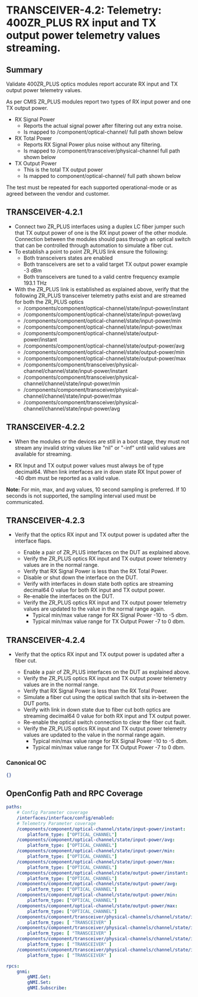 # TRANSCEIVER-4.2: Telemetry: 400ZR_PLUS RX input and TX output power telemetry values streaming. 

## Summary

Validate 400ZR_PLUS optics modules report accurate RX input and TX output power
telemetry values.

As per CMIS ZR_PLUS modules report two types of RX input power and one TX output
power.
* RX Signal Power
  * Reports the actual signal power after filtering out any extra noise.
  * Is mapped to /component/optical-channel/ full path shown below
* RX Total Power
  * Reports RX Signal Power plus noise without any filtering.
  * Is mapped to /component/transceiver/physical-channel full path shown below
* TX Output Power
  * This is the total TX output power
  * Is mapped to component/optical-channel/ full path shown below

The test must be repeated for each supported operational-mode or as agreed between the vendor and customer.

## TRANSCEIVER-4.2.1

*   Connect two ZR_PLUS interfaces using a duplex LC fiber jumper such that TX
    output power of one is the RX input power of the other module. Connection
    between the modules should pass through an optical switch that can be
    controlled through automation to simulate a fiber cut.  
*   To establish a point to point ZR_PLUS link ensure the following:
      * Both transceivers states are enabled
      * Both transceivers are set to a valid target TX output power
        example -3 dBm
      * Both transceivers are tuned to a valid centre frequency
        example 193.1 THz
*   With the ZR_PLUS link is established as explained above, verify that the
    following ZR_PLUS transceiver telemetry paths exist and are streamed for both
    the ZR_PLUS optics
    *   /components/component/optical-channel/state/input-power/instant
    *   /components/component/optical-channel/state/input-power/avg
    *   /components/component/optical-channel/state/input-power/min
    *   /components/component/optical-channel/state/input-power/max
    *   /components/component/optical-channel/state/output-power/instant
    *   /components/component/optical-channel/state/output-power/avg
    *   /components/component/optical-channel/state/output-power/min
    *   /components/component/optical-channel/state/output-power/max
    *   /components/component/transceiver/physical-channel/channel/state/input-power/instant
    *   /components/component/transceiver/physical-channel/channel/state/input-power/min
    *   /components/component/transceiver/physical-channel/channel/state/input-power/max
    *   /components/component/transceiver/physical-channel/channel/state/input-power/avg

## TRANSCEIVER-4.2.2

*   When the modules or the devices are still in a boot stage, they must not
    stream any invalid string values like "nil" or "-inf" until valid values
    are available for streaming.

*   RX Input and TX output power values must always be of type decimal64.
    When link interfaces are in down state RX Input power of -40 dbm must be
    reported as a valid value.

**Note:** For min, max, and avg values, 10 second sampling is preferred. If 
          10 seconds is not supported, the sampling interval used must be
          communicated.

## TRANSCEIVER-4.2.3

*   Verify that the optics RX input and TX output power is updated after the
    interface flaps.

    *   Enable a pair of ZR_PLUS interfaces on the DUT as explained above.
    *   Verify the ZR_PLUS optics RX input and TX output power telemetry values are
        in the normal range.
    *   Verify that RX Signal Power is less than the RX Total Power.
    *   Disable or shut down the interface on the DUT.
    *   Verify with interfaces in down state both optics are streaming decimal64 0
        value for both RX input and TX output power.
    *   Re-enable the interfaces on the DUT.
    *   Verify the ZR_PLUS optics RX input and TX output power telemetry values are
        updated to the value in the normal range again.
        * Typical min/max value range for RX Signal Power -10 to -5 dbm.
        * Typical min/max value range for TX Output Power -7 to 0 dbm.

## TRANSCEIVER-4.2.4

*   Verify that the optics RX input and TX output power is updated after a
    fiber cut.

    *   Enable a pair of ZR_PLUS interfaces on the DUT as explained above.
    *   Verify the ZR_PLUS optics RX input and TX output power telemetry values are
        in the normal range.
    *   Verify that RX Signal Power is less than the RX Total Power.
    *   Simulate a fiber cut using the optical switch that sits in-between the
        DUT ports.
    *   Verify with link in down state due to fiber cut both optics are streaming
        decimal64 0 value for both RX input and TX output power.
    *   Re-enable the optical switch connection to clear the fiber cut fault.
    *   Verify the ZR_PLUS optics RX input and TX output power telemetry values are
        updated to the value in the normal range again.
        * Typical min/max value range for RX Signal Power -10 to -5 dbm.
        * Typical min/max value range for TX Output Power -7 to 0 dbm.

### Canonical OC
```json
{}
```

## OpenConfig Path and RPC Coverage

```yaml
paths:
    # Config Parameter coverage
    /interfaces/interface/config/enabled:
    # Telemetry Parameter coverage
    /components/component/optical-channel/state/input-power/instant:
        platform_type: ["OPTICAL_CHANNEL"]
    /components/component/optical-channel/state/input-power/avg:
        platform_type: ["OPTICAL_CHANNEL"]
    /components/component/optical-channel/state/input-power/min:
        platform_type: ["OPTICAL_CHANNEL"]
    /components/component/optical-channel/state/input-power/max:
        platform_type: ["OPTICAL_CHANNEL"]
    /components/component/optical-channel/state/output-power/instant:
        platform_type: ["OPTICAL_CHANNEL"]
    /components/component/optical-channel/state/output-power/avg:
        platform_type: ["OPTICAL_CHANNEL"]
    /components/component/optical-channel/state/output-power/min:
        platform_type: ["OPTICAL_CHANNEL"]
    /components/component/optical-channel/state/output-power/max:
        platform_type: ["OPTICAL_CHANNEL"]
    /components/component/transceiver/physical-channels/channel/state/input-power/instant:
        platform_type: [ "TRANSCEIVER" ]
    /components/component/transceiver/physical-channels/channel/state/input-power/min:
        platform_type: [ "TRANSCEIVER" ]
    /components/component/transceiver/physical-channels/channel/state/input-power/max:
        platform_type: [ "TRANSCEIVER" ]
    /components/component/transceiver/physical-channels/channel/state/input-power/avg:
        platform_type: [ "TRANSCEIVER" ]

rpcs:
    gnmi:
        gNMI.Get:
        gNMI.Set:
        gNMI.Subscribe:
```
